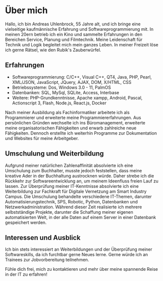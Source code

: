 # Über mich

Hallo, ich bin Andreas Uhlenbrock, 55 Jahre alt, und ich bringe eine vielseitige kaufmännische Erfahrung und Softwareprogrammierung mit. In meinen 20ern betrieb ich ein Kino und sammelte Erfahrungen in den Bereichen Service, Planung und Filmtechnik. Meine Leidenschaft für Technik und Logik begleitet mich mein ganzes Leben. In meiner Freizeit löse ich gerne Rätsel, wie den Rubik's Zauberwürfel.

## Erfahrungen

- Softwareprogrammierung: C/C++, Visual C++, QT4, Java, PHP, Pearl, XML/JSON, JavaScript, JQuery, AJAX, DOM, X/HTML, CSS
- Betriebssysteme: Dos, Windows 3.0 - 11, PalmOS
- Datenbanken: SQL, MySql, SQLite, Access, Interbase
- Weitere: PHP-Grundkenntnisse, Apache xampp, Android, Pascal, Actionscript 3, Flash, Node.js, React.js, Docker

Nach meiner Ausbildung als Fachinformatiker arbeitete ich als Programmierer und erweiterte meine Programmiererfahrungen. Aus persönlichen Gründen wechselte ich ins Büromanagement, erweiterte meine organisatorischen Fähigkeiten und erwarb zahlreiche neue Fähigkeiten. Dennoch erstellte ich weiterhin Programme zur Dokumentation und Websites für meine Arbeitgeber.

## Umschulung und Weiterbildung

Aufgrund meiner natürlichen Zahlenaffinität absolvierte ich eine Umschulung zum Buchhalter, musste jedoch feststellen, dass meine kreative Ader in der Buchhaltung austrocknen würde. Daher strebe ich die Rückkehr zur Softwareentwicklung an, um meinem Ideenfluss freien Lauf zu lassen. Zur Überprüfung meiner IT-Kenntnisse absolvierte ich eine Weiterbildung zur Fachkraft für Digitale Vernetzung am Smart Industry Campus. Die Umschulung behandelte verschiedene IT-Themen, darunter Automatisierungstechnik, SPS, Robotic, Python, Datenbanken und Netzwerkadministration. Während dieser Zeit realisierte ich mehrere selbstständige Projekte, darunter die Schaffung meiner eigenen automatisierten Welt, in der alle Daten auf einem Server in einer Datenbank gespeichert werden.

## Interessen und Ausblick

Ich bin stets interessiert an Weiterbildungen und der Überprüfung meiner Softwareskills, da ich furchtbar gerne Neues lerne. Gerne würde ich an Trainees zur Jobvorbereitung teilnehmen.

Fühle dich frei, mich zu kontaktieren und mehr über meine spannende Reise in der IT zu erfahren!
